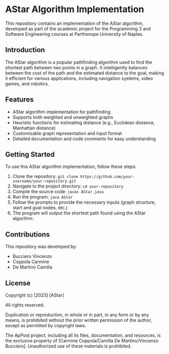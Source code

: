 # AStar Algorithm Implementation

This repository contains an implementation of the AStar algorithm, developed as part of the academic project for the Programming 3 and Software Engineering courses at Parthenope University of Naples.

## Introduction

The AStar algorithm is a popular pathfinding algorithm used to find the shortest path between two points in a graph. It intelligently balances between the cost of the path and the estimated distance to the goal, making it efficient for various applications, including navigation systems, video games, and robotics.

## Features

- AStar algorithm implementation for pathfinding
- Supports both weighted and unweighted graphs
- Heuristic functions for estimating distance (e.g., Euclidean distance, Manhattan distance)
- Customizable graph representation and input format
- Detailed documentation and code comments for easy understanding

## Getting Started

To use this AStar algorithm implementation, follow these steps:

1. Clone the repository: `git clone https://github.com/your-username/your-repository.git`
2. Navigate to the project directory: `cd your-repository`
3. Compile the source code: `javac AStar.java`
4. Run the program: `java AStar`
5. Follow the prompts to provide the necessary inputs (graph structure, start and goal nodes, etc.)
6. The program will output the shortest path found using the AStar algorithm.

## Contributions

This repository was developed by:

- Bucciero Vincenzo
- Coppola Carmine
- De Martino Camilla
## License

Copyright (c) [2023] [AStar]

All rights reserved.

Duplication or reproduction, in whole or in part, in any form or by any means, is prohibited without the prior written permission of the author, except as permitted by copyright laws.

The ApPost project, including all its files, documentation, and resources, is the exclusive property of [Carmine Coppola/Camilla De Martino/Vincenzo Bucciero]. Unauthorized use of these materials is prohibited.
